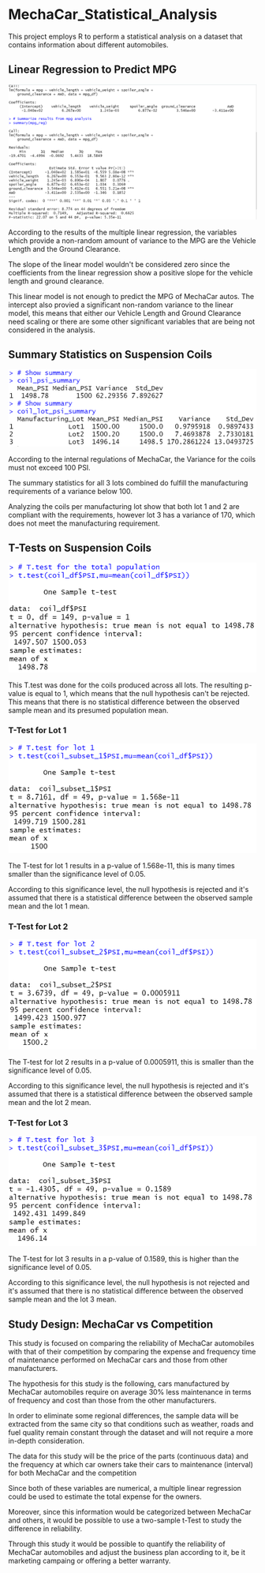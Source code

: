 # MechaCar_Statistical_Analysis

This project employs R to perform a statistical analysis on a dataset that contains information about different automobiles.

## Linear Regression to Predict MPG

![MPG_Liner_Regression](/Images/MPG_Linear_Regression.png)

According to the results of the multiple linear regression, the variables which provide a non-random amount of variance to the MPG are the Vehicle Length and the Ground Clearance.

The slope of the linear model wouldn't be considered zero since the coefficients from the linear regression show a positive slope for the vehicle length and ground clearance.

This linear model is not enough to predict the MPG of MechaCar autos. The intercept also provied a significant non-random variance to the linear model, this means that either our Vehicle Length and Ground Clearance need scaling or there are some other significant variables that are being not considered in the analysis.

## Summary Statistics on Suspension Coils

![Coils_Summary_Statistics](/Images/Coil_Summary_Statistics.png)

According to the internal regulations of MechaCar, the Variance for the coils must not exceed 100 PSI. 

The summary statistics for all 3 lots combined do fulfill the manufacturing requirements of a variance below 100. 

Analyzing the coils per manufacturing lot show that both lot 1 and 2 are compliant with the requirements, however lot 3 has a variance of 170, which does not meet the manufacturing requirement.

## T-Tests on Suspension Coils  

![T-Test_For_All_lots](/Images/tTest_All_Lots.png)

This T.test was done for the coils produced across all lots. The resulting p-value is equal to 1, which means that the null hypothesis can't be rejected. This means that there is no statistical difference between the observed sample mean and its presumed population mean.

### T-Test for Lot 1

![T-Test_Lot_1](/Images/tTest_Lot_1.png)

The T-test for lot 1 results in a p-value of 1.568e-11, this is many times smaller than the significance level of 0.05. 

According to this significance level, the null hypothesis is rejected and it's assumed that there is a statistical difference between the observed sample mean and the lot 1 mean.

### T-Test for Lot 2

![T-Test_Lot_2](/Images/tTest_Lot_2.png)

The T-test for lot 2 results in a p-value of 0.0005911, this is smaller than the significance level of 0.05. 

According to this significance level, the null hypothesis is rejected and it's assumed that there is a statistical difference between the observed sample mean and the lot 2 mean.

### T-Test for Lot 3

![T-Test_Lot_3](/Images/tTest_Lot_3.png)

The T-test for lot 3 results in a p-value of 0.1589, this is higher than the significance level of 0.05. 

According to this significance level, the null hypothesis is not rejected and it's assumed that there is no statistical difference between the observed sample mean and the lot 3 mean.

## Study Design: MechaCar vs Competition

This study is focused on comparing the reliability of MechaCar automobiles with that of their competition by comparing the expense and frequency time of maintenance performed on MechaCar cars and those from other manufacturers.

The hypothesis for this study is the following, cars manufactured by MechaCar automobiles require on average 30% less maintenance in terms of frequency and cost than those from the other manufacturers.

In order to eliminate some regional differences, the sample data will be extracted from the same city so that conditions such as weather, roads and fuel quality remain constant through the dataset and will not require a more in-depth consideration.

The data for this study will be the price of the parts (continuous data) and the frequency at which car owners take their cars to maintenance (interval) for both MechaCar and the competition

Since both of these variables are numerical, a multiple linear regression could be used to estimate the total expense for the owners. 

Moreover, since this information would be categorized between MechaCar and others, it would be possible to use a two-sample t-Test to study the difference in reliability.

Through this study it would be possible to quantify the reliability of MechaCar automobiles and adjust the business plan according to it, be it marketing campaing or offering a better warranty.